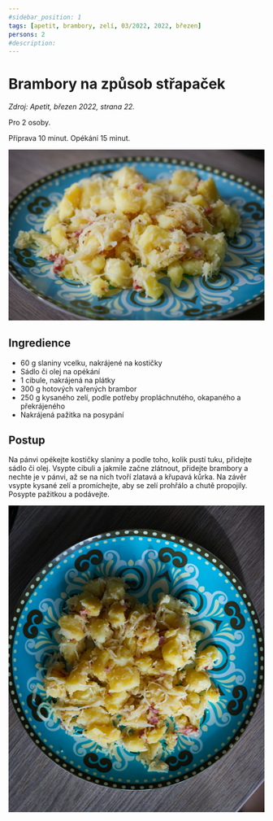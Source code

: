 ```yaml
---
#sidebar_position: 1
tags: [apetit, brambory, zelí, 03/2022, 2022, březen]
persons: 2
#description:
---
```


# Brambory na způsob střapaček

_Zdroj: Apetit, březen 2022, strana 22._

Pro 2 osoby.

Příprava 10 minut. Opékání 15 minut.

![Brambory na způsob střapaček](./assets/brambory-na-zpusob-strapacek-1.jpeg)

## Ingredience

- 60 g slaniny vcelku, nakrájené na kostičky
- Sádlo či olej na opékání
- 1 cibule, nakrájená na plátky
- 300 g hotových vařených brambor
- 250 g kysaného zelí, podle potřeby propláchnutého, okapaného a překrájeného
- Nakrájená pažitka na posypání

## Postup

Na pánvi opékejte kostičky slaniny a podle toho, kolik pustí tuku, přidejte sádlo či olej. Vsypte cibuli a jakmile začne zlátnout, přidejte brambory a nechte je v pánvi, až se na nich tvoří zlatavá a křupavá kůrka. Na závěr vsypte kysané zelí a promíchejte, aby se zelí prohřálo a chutě propojily.
Posypte pažitkou  a podávejte.

![Brambory na způsob střapaček](./assets/brambory-na-zpusob-strapacek.jpeg)
